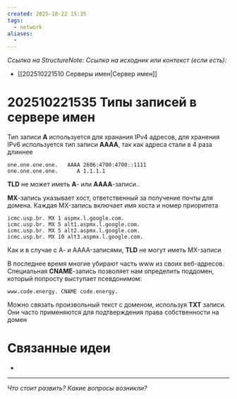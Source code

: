 ```yaml
---
created: 2025-10-22 15:35
tags:
  - network
aliases:
  -
---
```

*Ссылка на StructureNote:*
*Ссылка на исходник или контекст (если есть):*
- [[202510221510 Серверы имен|Сервер имен]] 

# 202510221535 Типы записей в сервере имен

Тип записи **A** используется для хранания IPv4 адресов, для хранения IPv6 используется тип записи **AAAA**, так как адреса стали в 4 раза длиннее

```
one.one.one.one.   AAAA 2606:4700:4700::1111 
one.one.one.one.      A 1.1.1.1
```

**TLD** не может иметь **А**- или **AAAA**-записи..

**MX**-запись указывает хост, ответственный за получение почты для домена. Каждая MX-запись включает имя хоста и номер приоритета

```
icmc.usp.br. MX 1 aspmx.l.google.com. 
icmc.usp.br. MX 5 alt1.aspmx.l.google.com. 
icmc.usp.br. MX 5 alt2.aspmx.l.google.com. 
icmc.usp.br. MX 10 alt3.aspmx.l.google.com.
```

Как и в случае с А- и AAAA-записями, **TLD** не могут иметь MX-записи

В последнее время многие убирают часть www из своих веб-адресов. Специальная **CNAME**-запись позволяет нам определить поддомен, который попросту выступает псевдонимом:

```
www.code.energy. CNAME code.energy.
```

Можно связать произвольный текст с доменом, используя **TXT** записи. Они часто применяются для подтверждения права собственности на домен

# Связанные идеи

- 

---

*Что стоит развить? Какие вопросы возникли?*
